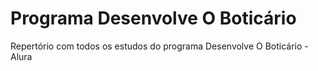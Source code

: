 # Programa Desenvolve O Boticário
Repertório com todos os estudos do programa Desenvolve O Boticário - Alura
